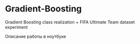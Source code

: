 # Gradient-Boosting
Gradient Boosting class realization + FIFA Ultimate Team dataset experiment

Описание работы в ноутбуке
